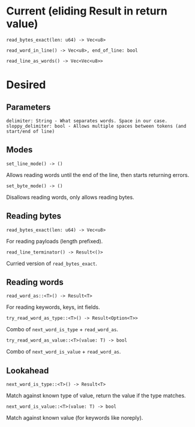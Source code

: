 # Current (eliding Result in return value)

    read_bytes_exact(len: u64) -> Vec<u8>

    read_word_in_line() -> Vec<u8>, end_of_line: bool

    read_line_as_words() -> Vec<Vec<u8>>


# Desired

## Parameters

    delimiter: String - What separates words. Space in our case.
    sloppy_delimiter: bool - Allows multiple spaces between tokens (and start/end of line)

## Modes

    set_line_mode() -> ()

Allows reading words until the end of the line, then starts returning errors.

    set_byte_mode() -> ()

Disallows reading words, only allows reading bytes.

## Reading bytes

    read_bytes_exact(len: u64) -> Vec<u8>

For reading payloads (length prefixed).

    read_line_terminator() -> Result<()>

Curried version of `read_bytes_exact`.

## Reading words

    read_word_as::<T>() -> Result<T>

For reading keywords, keys, int fields.

    try_read_word_as_type::<T>() -> Result<Option<T>>

Combo of `next_word_is_type` + `read_word_as`.

    try_read_word_as_value::<T>(value: T) -> bool

Combo of `next_word_is_value` + `read_word_as`.

## Lookahead

    next_word_is_type::<T>() -> Result<T>

Match against known type of value, return the value if the type matches.

    next_word_is_value::<T>(value: T) -> bool

Match against known value (for keywords like noreply).
